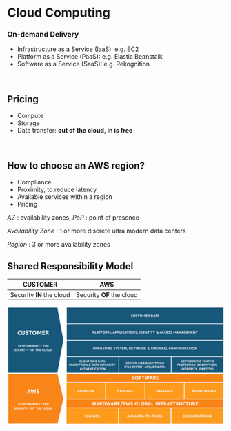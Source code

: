<h1>Cloud Computing</h1>
<h3>On-demand Delivery</h3>
<ul>
    <li>Infrastructure as a Service (IaaS): e.g. EC2</li>
    <li>Platform as a Service (PaaS): e.g. Elastic Beanstalk</li>
    <li>Software as a Service (SaaS): e.g. Rekognition</li>
</ul>
<br>

<h2>Pricing</h2>
<ul>
    <li>Compute</li>
    <li>Storage</li>
    <li>Data transfer: <strong>out of the cloud, in is free</strong></li>
</ul>
</br>

<h2>How to choose an AWS region?</h2>
<ul>
    <li>Compliance</li>
    <li>Proximity, to reduce latency</li>
    <li>Available services within a region</li>
    <li>Pricing</li>
</ul>

<p><em>AZ</em> : availability zones, <em>PoP</em> : point of presence</p>
<p><em>Availability Zone</em> : 1 or more discrete ultra modern data centers</p>
<p><em>Region</em> : 3 or more availability zones</p>

<h2>Shared Responsibility Model</h2>

| CUSTOMER  | AWS  |
| --------  | ---  |
| Security <strong>IN</strong> the cloud | Security <strong>OF</strong> the cloud |

![image_def]

[image_def]: /images/shared-responsibility-model.png "AWS - Shared Responsibility Model"

